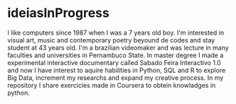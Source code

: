 # ideiasInProgress
I like computers since 1987 when I was a 7 years old boy. 
I'm interested in visual art, music and contemporary poetry beyound de codes and stay student at 43 years old. 
I'm a brazilian videomaker and was lecture in many faculties and universities in Pernambuco State. In master degree I made a experimental interactive documentary called Sabado Feira Interactivo 1.0 and now I have 
interest to aquire habilities in Python, SQL and R to explore Big Data, increment my researchs and expand my creative process.
In my repository I share exercicies made in Coursera to obtein knowladges in python.
